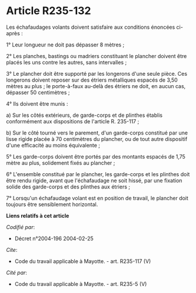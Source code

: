 # Article R235-132

Les échafaudages volants doivent satisfaire aux conditions énoncées ci-après : 

1° Leur longueur ne doit pas dépasser 8 mètres ; 

2° Les planches, bastings ou madriers constituant le plancher doivent être placés les uns contre les autres, sans
intervalles ; 

3° Le plancher doit être supporté par les longerons d'une seule pièce. Ces longerons doivent reposer sur des étriers
métalliques espacés de 3,50 mètres au plus ; le porte-à-faux au-delà des étriers ne doit, en aucun cas, dépasser 50
centimètres ; 

4° Ils doivent être munis : 

a) Sur les côtés extérieurs, de garde-corps et de plinthes établis conformément aux dispositions de l'article R. 235-117 ; 

b) Sur le côté tourné vers le parement, d'un garde-corps constitué par une lisse rigide placée à 70 centimètres du plancher,
ou de tout autre dispositif d'une efficacité au moins équivalente ; 

5° Les garde-corps doivent être portés par des montants espacés de 1,75 mètre au plus, solidement fixés au plancher ; 

6° L'ensemble constitué par le plancher, les garde-corps et les plinthes doit être rendu rigide, avant que l'échafaudage ne
soit hissé, par une fixation solide des garde-corps et des plinthes aux étriers ; 

7° Lorsqu'un échafaudage volant est en position de travail, le plancher doit toujours être sensiblement horizontal.

**Liens relatifs à cet article**

_Codifié par_:

  - Décret n°2004-196 2004-02-25

_Cite_:

  - Code du travail applicable à Mayotte. - art. R235-117 (V)

_Cité par_:

  - Code du travail applicable à Mayotte. - art. R235-5 (V)
